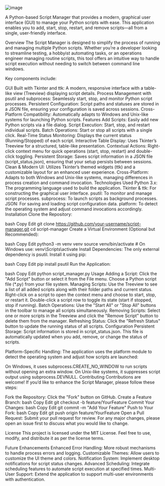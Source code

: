 ![image](https://github.com/user-attachments/assets/86d83453-a511-485f-bd15-37e69ba9f417)

A Python-based Script Manager that provides a modern, graphical user interface (GUI) to manage your Python scripts with ease. This application enables you to add, start, stop, restart, and remove scripts—all from a single, user-friendly interface.

Overview
The Script Manager is designed to simplify the process of running and managing multiple Python scripts. Whether you’re a developer looking to streamline testing, a hobbyist automating tasks, or an operations engineer managing routine scripts, this tool offers an intuitive way to handle script execution without needing to switch between command line windows.

Key components include:

GUI Built with Tkinter and ttk: A modern, responsive interface with a table-like view (Treeview) displaying script details.
Process Management with psutil and subprocess: Seamlessly start, stop, and monitor Python script processes.
Persistent Configuration: Script paths and statuses are stored in a JSON file, ensuring your configuration is saved across sessions.
Cross-Platform Compatibility: Automatically adapts to Windows and Unix-like systems for launching Python scripts.
Features
Add Scripts: Easily add new Python scripts via a file dialog.
Script Execution: Start, stop, and restart individual scripts.
Batch Operations: Start or stop all scripts with a single click.
Real-Time Status Monitoring: Displays the current status (Running/Stopped) of each script.
Interactive Table Display: Uses Tkinter’s Treeview for a structured, table-like presentation.
Contextual Actions: Right-click context menu for quick operations (start, stop, restart) and double-click toggling.
Persistent Storage: Saves script information in a JSON file (script_status.json), ensuring that your setup persists between sessions.
Clean & Modern UI: Utilizes Tkinter’s themed widgets (ttk) and a customizable layout for an enhanced user experience.
Cross-Platform: Adapts to both Windows and Unix-like systems, managing differences in process creation and command invocation.
Technologies Used
Python 3.x: The programming language used to build the application.
Tkinter & ttk: For constructing the graphical user interface.
psutil: To monitor and manage script processes.
subprocess: To launch scripts as background processes.
JSON: For saving and loading script configuration data.
platform: To detect the operating system and adjust command invocations accordingly.
Installation
Clone the Repository:

bash
Copy
Edit
git clone https://github.com/your-username/script-manager.git
cd script-manager
Create a Virtual Environment (Optional but Recommended):

bash
Copy
Edit
python3 -m venv venv
source venv/bin/activate  # On Windows use: venv\Scripts\activate
Install Dependencies: The only external dependency is psutil. Install it using pip:

bash
Copy
Edit
pip install psutil
Run the Application:

bash
Copy
Edit
python script_manager.py
Usage
Adding a Script:
Click the "Add Script" button or select it from the File menu.
Choose a Python script file (*.py) from your file system.
Managing Scripts:
Use the Treeview to see a list of all added scripts along with their folder paths and current status.
Right-click on a script to open the context menu and choose to start, stop, or restart it.
Double-click a script row to toggle its state (start if stopped, stop if running).
Batch Operations:
Use the "Start All" or "Stop All" buttons in the toolbar to manage all scripts simultaneously.
Removing Scripts:
Select one or more scripts in the Treeview and click the "Remove Script" button to delete them from the manager.
Refreshing Status:
Click the "Refresh Status" button to update the running status of all scripts.
Configuration
Persistent Storage:
Script information is stored in script_status.json. This file is automatically updated when you add, remove, or change the status of scripts.

Platform-Specific Handling:
The application uses the platform module to detect the operating system and adjust how scripts are launched:

On Windows, it uses subprocess.CREATE_NO_WINDOW to run scripts without opening an extra window.
On Unix-like systems, it suppresses script output using subprocess.DEVNULL.
Contributing
Contributions are welcome! If you’d like to enhance the Script Manager, please follow these steps:

Fork the Repository: Click the "Fork" button on GitHub.
Create a Feature Branch:
bash
Copy
Edit
git checkout -b feature/YourFeature
Commit Your Changes:
bash
Copy
Edit
git commit -m "Add Your Feature"
Push to Your Fork:
bash
Copy
Edit
git push origin feature/YourFeature
Open a Pull Request: Submit your pull request for review.
For any major changes, please open an issue first to discuss what you would like to change.

License
This project is licensed under the MIT License. Feel free to use, modify, and distribute it as per the license terms.

Future Enhancements
Enhanced Error Handling: More robust mechanisms to handle process errors and logging.
Customizable Themes: Allow users to customize the UI theme and colors.
Notification System: Implement desktop notifications for script status changes.
Advanced Scheduling: Integrate scheduling features to automate script execution at specified times.
Multi-User Support: Extend the application to support multi-user environments with authentication.

